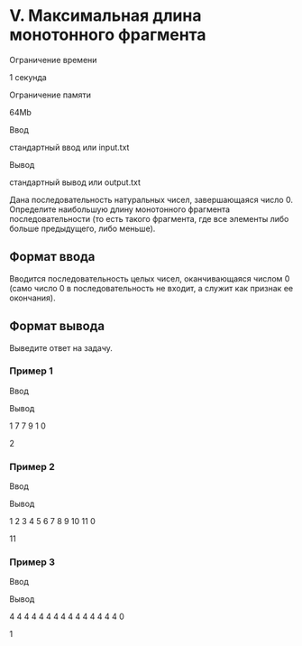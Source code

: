 V. Максимальная длина монотонного фрагмента
===========================================

Ограничение времени

1 секунда

Ограничение памяти

64Mb

Ввод

стандартный ввод или input.txt

Вывод

стандартный вывод или output.txt

Дана последовательность натуральных чисел, завершающаяся число 0. Определите наибольшую длину монотонного фрагмента последовательности (то есть такого фрагмента, где все элементы либо больше предыдущего, либо меньше).

Формат ввода
------------

Вводится последовательность целых чисел, оканчивающаяся числом 0 (само число 0 в последовательность не входит, а служит как признак ее окончания).

Формат вывода
-------------

Выведите ответ на задачу.

### Пример 1

Ввод

Вывод

1
7
7
9
1
0

2

### Пример 2

Ввод

Вывод

1
2
3
4
5
6
7
8
9
10
11
0

11

### Пример 3

Ввод

Вывод

4
4
4
4
4
4
4
4
4
4
4
4
4
4
4
0

1